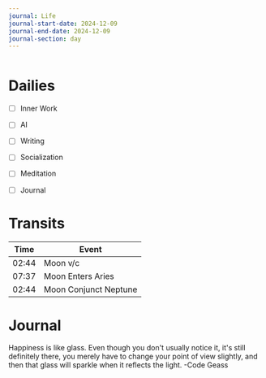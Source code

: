 ```yaml
---
journal: Life
journal-start-date: 2024-12-09
journal-end-date: 2024-12-09
journal-section: day
---
```


```calendar-nav
```

# Dailies

- [ ] Inner Work
- [ ] AI
- [ ] Writing
- [ ] Socialization
- [ ] Meditation
- [ ] Journal


# Transits

| Time | Event |
|------|-------|
| 02:44 | Moon v/c |
| 07:37 | Moon Enters Aries |
| 02:44 | Moon Conjunct Neptune |



# Journal

Happiness is like glass. Even though you don't usually notice it, it's still definitely there, you merely have to change your point of view slightly, and then that glass will sparkle when it reflects the light. -Code Geass
